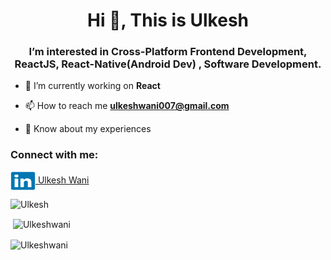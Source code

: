 
<h1 align="center">Hi 👋, This is Ulkesh</h1>
<h3 align="center">I’m interested in Cross-Platform Frontend  Development, ReactJS, React-Native(Android Dev) , Software Development.</h3>

<!-- <p align="left"> <img src="https://komarev.com/ghpvc/?username=Ulkeshwani&label=Profile%20views&color=0e75b6&style=flat" alt="Ulkeshwani" /> </p>

<p align="left" class="trophy"> <a href="https://github.com/ryo-ma/github-profile-trophy"><img src="https://github-profile-trophy.vercel.app/?username=Ulkeshwani" alt="Ulkeshwani" /></a> </p> -->

- 🔭 I’m currently working on **React**

- 📫 How to reach me **ulkeshwani007@gmail.com**

- 📄 Know about my experiences

<h3 align="left">Connect with me:</h3>
<p align="left">
  <a href="https://www.linkedin.com/in/ulkesh-wani-364230151/" target="blank">
    <img align="center" src="https://raw.githubusercontent.com/devicons/devicon/master/icons/linkedin/linkedin-original.svg" alt="Ulkeshwanilinkedin" height="30" width="40" />
    Ulkesh Wani
  </a>

<p><img src="https://github-readme-stats.vercel.app/api/top-langs/?username=Ulkeshwani" alt="Ulkesh"/>

<p>&nbsp;<img align="center" src="https://github-readme-stats.vercel.app/api?username=Ulkeshwani&show_icons=true&locale=en" alt="Ulkeshwani" /></p>

<p><img align="center" src="https://github-readme-streak-stats.herokuapp.com/?user=Ulkeshwani&" alt="Ulkeshwani" /></p>
